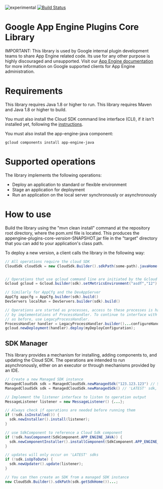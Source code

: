 ![experimental](https://img.shields.io/badge/stability-experimental-red.svg)
[![Build Status](https://travis-ci.org/GoogleCloudPlatform/appengine-plugins-core.svg?branch=master)](https://travis-ci.org/GoogleCloudPlatform/appengine-plugins-core)

# Google App Engine Plugins Core Library

IMPORTANT:
This library is used by Google internal plugin development teams to share App Engine
related code.  Its use for any other purpose is highly discouraged and unsupported. Visit our
[App Engine documentation](https://cloud.google.com/appengine/docs/admin-api/) for more information 
on Google supported clients for App Engine administration.
 
# Requirements

This library requires Java 1.8 or higher to run.
This library requires Maven and Java 1.8 or higher to build.

You must also install the Cloud SDK command line interface (CLI), if it isn't installed yet, following the [instructions](https://cloud.google.com/sdk/).

You must also install the app-engine-java component:

    gcloud components install app-engine-java

# Supported operations

The library implements the following operations:

* Deploy an application to standard or flexible environment
* Stage an application for deployment
* Run an application on the local server synchronously or asynchronously

# How to use

Build the library using the "mvn clean install" command at the repository root directory, where the pom.xml file is located. This produces the appengine-plugins-core-*version*-SNAPSHOT.jar file in the "target" directory that you can add to your application's class path.

To deploy a new version, a client calls the library in the following way:

```java
// All operations require the cloud SDK
CloudSdk cloudSdk = new CloudSdk.Builder().sdkPath(some-path).javaHome(some-java-home).build();


// Operations that use gcloud command line are initiated by the Gcloud object.
Gcloud gcloud = Gcloud.builder(sdk).setMetricsEnvironment("asdf","12").setCredentialFile(some-file).build()

// Similarly for AppCfg and the DevAppServer
AppCfg appcfg = AppCfg.builder(sdk).build()
DevServers localRun = DevServers.builder(sdk).build()

// Operations are started as processes, access to these processes is handled
// by implementations of ProcessHandler. To continue to interface with processes
// as before, use LegacyProcessHandler.
ProcessHandler handler = LegacyProcessHandler.builder()...configureHandler...build();
gcloud.newDeployment(handler).deploy(myDeployConfiguration);
```

## SDK Manager

This library provides a mechanism for installing, adding components to, and updating the Cloud SDK. The operations are intended to run asynchronously, either on an executor or through mechanisms provided by an IDE.

```java
// Create a new Managed SDK instance
ManagedCloudSdk sdk = ManagedCloudSdk.newManagedSdk("123.123.123") // SDK fixed at version.
ManagedCloudSdk sdk = ManagedCloudSdk.newManagedSdk() // 'LATEST' sdk, can be updated.

// Implement the listener interface to listen to operation output
MessageListener listener = new MessageListener() {...};

// Always check if operations are needed before running them
if (!sdk.isInstalled()) {
  sdk.newInstaller().install(listener);
}

// use SdkComponent to reference a Cloud Sdk component
if (!sdk.hasComponent(SdkComponent.APP_ENGINE_JAVA)) {
  sdk.newComponentInstaller().installComponent(SdkComponent.APP_ENGINE_JAVA, listener);
}

// updates will only occur on 'LATEST' sdks
if (!sdk.isUpToDate) {
  sdk.newUpdater().update(listener);
}

// You can then create an SDK from a managed SDK instance
new CloudSdk.Builder().sdkPath(sdk.getSdkHome())...;
```

